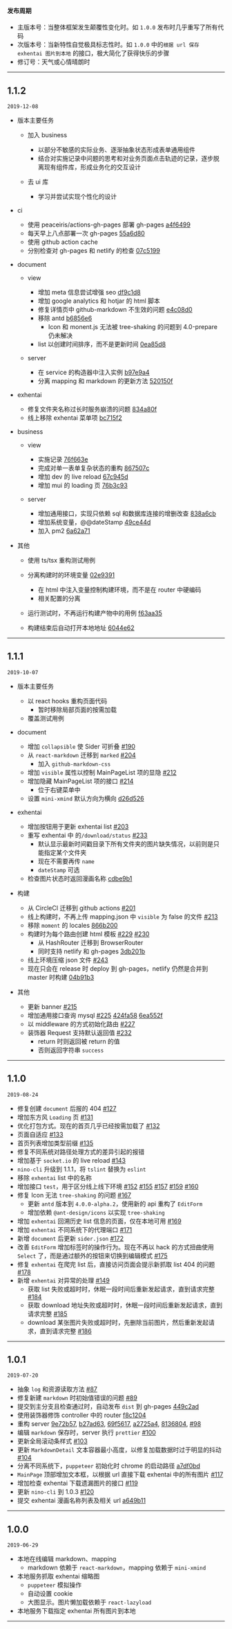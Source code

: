 #### 发布周期

- 主版本号：当整体框架发生颠覆性变化时。如 `1.0.0` 发布时几乎重写了所有代码
- 次版本号：当新特性自觉极具标志性时。如 `1.0.0` 中的`根据 url 保存 exhentai 图片到本地` 的接口，极大简化了获得快乐的步骤
- 修订号：天气或心情晴朗时

---

## 1.1.2

`2019-12-08`

- 版本主要任务

  - 加入 business

    - 以部分不敏感的实际业务、逐渐抽象状态形成表单通用组件
    - 结合对实施记录中问题的思考和对业务页面点击轨迹的记录，逐步脱离现有组件库，形成业务化的交互设计

  - 去 ui 库

    - 学习并尝试实现个性化的设计

- ci

  - 使用 peaceiris/actions-gh-pages 部署 gh-pages [a4f6499](http://github.com/orzyyyy/memo/commit/a4f6499)
  - 每天早上八点部署一次 gh-pages [55a6d80](http://github.com/orzyyyy/memo/commit/55a6d80)
  - 使用 github action cache
  - 分别检查对 gh-pages 和 netlify 的检查 [07c5199](http://github.com/orzyyyy/memo/commit/07c5199)

- document

  - view

    - 增加 meta 信息尝试增强 seo [df9c1d8](http://github.com/orzyyyy/memo/commit/df9c1d8)
    - 增加 google analytics 和 hotjar 的 html 脚本
    - 修复详情页中 github-markdown 不生效的问题 [e4c08d0](http://github.com/orzyyyy/memo/commit/e4c08d0e80637303a2b74368cd5bc6f2446a65a3)
    - 移除 antd [b6856e6](http://github.com/orzyyyy/memo/commit/b6856e6723d4f0b30036b33387c3f81873384a8c)
      - Icon 和 monent.js 无法被 tree-shaking 的问题到 4.0-prepare 仍未解决
    - list 以创建时间排序，而不是更新时间 [0ea85d8](http://github.com/orzyyyy/memo/commit/0ea85d8105e006ee698a77cfc288eefc54ac6dd3)

  - server

    - 在 service 的构造器中注入实例 [b97e9a4](http://github.com/orzyyyy/memo/commit/b97e9a43bb37429dde4eb538936cee004af7c12f)
    - 分离 mapping 和 markdown 的更新方法 [520150f](http://github.com/orzyyyy/memo/commit/520150f16ff9e663ef0ee20aba0d635190fa8c33)

- exhentai

  - 修复文件夹名称过长时服务崩溃的问题 [834a80f](http://github.com/orzyyyy/memo/commit/834a80f2272ccd83cf2e55f332c6b2f0b24b0b15)
  - 线上移除 exhentai 菜单项 [bc715f2](http://github.com/orzyyyy/memo/commit/bc715f22d6bda5c143ab4618b187313f6a2aa6e1)

- business

  - view

    - 实施记录 [76f663e](https://orzyyyy.github.io/memo/markdown/76f663e411865e7811cf56576abbd3e6)
    - 完成对单一表单复杂状态的重构 [867507c](https://orzyyyy.github.io/memo/markdown/867507c5d6c8e4a29ed2b5151a9f9d6a)
    - 增加 dev 的 live reload [67c945d](http://github.com/orzyyyy/memo/commit/67c945d1d0be92a406a092fb2367f56769a69311)
    - 增加 mui 的 loading 页 [76b3c93](http://github.com/orzyyyy/memo/commit/76b3c935dc62e0d4bb08fa1528ba6b25eba26bea)

  - server

    - 增加通用接口，实现只依赖 sql 和数据库连接的增删改查 [838a6cb](http://github.com/orzyyyy/memo/commit/838a6cb820f9507bba504ea538f15add6a311aba)
    - 增加系统变量，@@dateStamp [49ce44d](http://github.com/orzyyyy/memo/commit/49ce44dbcd5998537c61769970fe18a6892eeb93)
    - 加入 pm2 [6a62a71](http://github.com/orzyyyy/memo/commit/6a62a71e0a86b8f4df9c187c019bf3619f3fd550)

- 其他

  - 使用 ts/tsx 重构测试用例
  - 分离构建时的环境变量 [02e9391](http://github.com/orzyyyy/memo/commit/02e93916b71c648ce2d454ed7c70cb6b313de42d)

    - 在 html 中注入变量控制构建环境，而不是在 router 中硬编码
    - 相关配置的分离

  - 运行测试时，不再运行构建产物中的用例 [f63aa35](http://github.com/orzyyyy/memo/commit/f63aa350cd8cdabff56528d3a55406ac0fb2ca0e)
  - 构建结束后自动打开本地地址 [6044e62](http://github.com/orzyyyy/memo/commit/6044e620b3d96973d633120b840fec2dd9198fbc)

---

## 1.1.1

`2019-10-07`

- 版本主要任务

  - 以 react hooks 重构页面代码
    - 暂时移除局部页面的按需加载
  - 覆盖测试用例

- document

  - 增加 `collapsible` 使 Sider 可折叠 [#190](https://github.com/orzyyyy/memo/pull/190)
  - 从 `react-markdown` 迁移到 `marked` [#204](https://github.com/orzyyyy/memo/pull/204)
    - 加入 `github-markdown-css`
  - 增加 `visible` 属性以控制 MainPageList 项的显隐 [#212](https://github.com/orzyyyy/memo/pull/212)
  - 增加隐藏 MainPageList 项的接口 [#214](https://github.com/orzyyyy/memo/pull/214)
    - 位于右键菜单中
  - 设置 `mini-xmind` 默认方向为横向 [d26d526](https://github.com/orzyyyy/memo/commit/d26d5269cd15205960ac6b8c1993d06295dd9948)

- exhentai

  - 增加按钮用于更新 exhentai list [#203](https://github.com/orzyyyy/memo/pull/203)
  - 重写 exhentai 中 的`/download/status` [#233](https://github.com/orzyyyy/memo/pull/233)
    - 默认显示最新时间戳目录下所有文件夹的图片缺失情况，以前则是只能指定某个文件夹
    - 现在不需要再传 `name`
    - `dateStamp` 可选
  - 检查图片状态时返回漫画名称 [cdbe9b1](https://github.com/orzyyyy/memo/commit/cdbe9b18559f67f3a9bfa7c43816bfe78de8fb7c)

- 构建

  - 从 CircleCI 迁移到 github actions [#201](https://github.com/orzyyyy/memo/pull/201)
  - 线上构建时，不再上传 mapping.json 中 `visible` 为 false 的文件 [#213](https://github.com/orzyyyy/memo/pull/213)
  - 移除 `moment` 的 locales [866b200](https://github.com/orzyyyy/memo/commit/866b200c49f634816c99a92a388b1250db4991fa)
  - 构建时为每个路由创建 html 模板 [#229](https://github.com/orzyyyy/memo/pull/229) [#230](https://github.com/orzyyyy/memo/pull/230)
    - 从 HashRouter 迁移到 BrowserRouter
    - 同时支持 netlify 和 gh-pages [3db201b](https://github.com/orzyyyy/memo/commit/3db201b56cab1c5960200b987b55f3eb46a884d4)
  - 线上环境压缩 json 文件 [#243](https://github.com/orzyyyy/memo/pull/243)
  - 现在只会在 release 时 deploy 到 gh-pages，netlify 仍然是合并到 master 时构建 [04b91b3](https://github.com/orzyyyy/memo/commit/04b91b3b39c2f8dbfba0753623a617056fb34f83)

- 其他
  - 更新 banner [#215](https://github.com/orzyyyy/memo/pull/215)
  - 增加通用接口查询 mysql [#225](https://github.com/orzyyyy/memo/pull/225) [424fa58](https://github.com/orzyyyy/memo/commit/424fa5877307f23267dc9ab1022193089e685ec6) [6ea552f](https://github.com/orzyyyy/memo/commit/6ea552fe6f2615c461cca2f28ceee5231477efda)
  - 以 middleware 的方式初始化路由 [#227](https://github.com/orzyyyy/memo/pull/227)
  - 装饰器 Request 支持默认返回值 [#232](https://github.com/orzyyyy/memo/pull/232)
    - return 时则返回被 return 的值
    - 否则返回字符串 `success`

---

## 1.1.0

`2019-08-24`

- 修复创建 `document` 后报的 404 [#127](https://github.com/orzyyyy/memo/pull/127)
- 增加东方风 `Loading` 页 [#131](https://github.com/orzyyyy/memo/pull/131)
- 优化打包方式。现在的首页几乎已经按需加载了 [#132](https://github.com/orzyyyy/memo/pull/132)
- 页面自适应 [#133](https://github.com/orzyyyy/memo/pull/133)
- 首页列表增加类型前缀 [#135](https://github.com/orzyyyy/memo/pull/135)
- 修复不同系统对路径处理方式的差异引起的报错
- 增加基于 `socket.io` 的 live reload [#143](https://github.com/orzyyyy/memo/pull/143)
- `nino-cli` 升级到 1.1.1，将 `tslint` 替换为 `eslint`
- 移除 `exhentai` list 中的名称
- 增加接口 `test`，用于区分线上线下环境 [#152](https://github.com/orzyyyy/memo/pull/152) [#155](https://github.com/orzyyyy/memo/pull/155) [#157](https://github.com/orzyyyy/memo/pull/157) [#159](https://github.com/orzyyyy/memo/pull/159) [#160](https://github.com/orzyyyy/memo/pull/160)
- 修复 Icon 无法 `tree-shaking` 的问题 [#167](https://github.com/orzyyyy/memo/pull/167)
  - 更新 `antd` 版本到 `4.0.0-alpha.2`，使用新的 api 重构了 `EditForm`
  - 增加依赖 `@ant-design/icons` 以实现 `tree-shaking`
- 增加 `exhentai` 回溯历史 list 信息的页面，仅在本地可用 [#169](https://github.com/orzyyyy/memo/pull/169)
- 增加 `exhentai` 不同系统下的代理端口 [#171](https://github.com/orzyyyy/memo/pull/171)
- 新增 `document` 后更新 `sider.json` [#172](https://github.com/orzyyyy/memo/pull/172)
- 改善 `EditForm` 增加标签时的操作行为。现在不再以 hack 的方式扭曲使用 `Select` 了，而是通过额外的按钮来切换到编辑模式 [#175](https://github.com/orzyyyy/memo/pull/175)
- 修复 `exhentai` 在爬完 list 后，直接访问页面会提示新抓取 list 404 的问题 [#178](https://github.com/orzyyyy/memo/pull/178)
- 新增 `exhentai` 对异常的处理 [#149](https://github.com/orzyyyy/memo/issues/149)
  - 获取 list 失败或超时时，休眠一段时间后重新发起请求，直到请求完整 [#184](https://github.com/orzyyyy/memo/pull/184)
  - 获取 download 地址失败或超时时，休眠一段时间后重新发起请求，直到请求完整 [#185](https://github.com/orzyyyy/memo/pull/185)
  - download 某张图片失败或超时时，先删除当前图片，然后重新发起请求，直到请求完整 [#186](https://github.com/orzyyyy/memo/pull/186)

---

## 1.0.1

`2019-07-20`

- 抽象 `log` 和资源读取方法 [#87](https://github.com/orzyyyy/memo/pull/87)
- 修复新建 `markdown` 时初始值错误的问题 [#89](https://github.com/orzyyyy/memo/pull/89/files)
- 提交到主分支且检查通过时，自动发布 `dist` 到 gh-pages [449c2ad](https://github.com/orzyyyy/memo/commit/449c2ad1d5b96d470b5715c716968a52a92ef155)
- 使用装饰器修饰 controller 中的 router [f8c1204](https://github.com/orzyyyy/memo/commit/f8c1204ce0bf004f12055aba232ff61f0597ec28)
- 重构 server [9e72b57](https://github.com/orzyyyy/memo/commit/9e72b57ceaf1996d69d9067f9006fd4fa8f89292), [b27ad63](https://github.com/orzyyyy/memo/commit/b27ad63b7e9bfd65aa5d06292478d3002d6d43b3), [69f5617](https://github.com/orzyyyy/memo/commit/69f5617f99087994b9207f2360af5e846fd0b5b3), [a2725a4](https://github.com/orzyyyy/memo/commit/a2725a4ceeeda5be9b0adfad005d38d4ca24c121), [8136804](https://github.com/orzyyyy/memo/commit/81368046f43c598a705e1bd1811b1fc72d12d790), [#98](https://github.com/orzyyyy/memo/pull/98)
- 编辑 `markdown` 保存时，server 执行 `prettier` [#100](https://github.com/orzyyyy/memo/pull/100)
- 更新全局滚动条样式 [#103](https://github.com/orzyyyy/memo/pull/103)
- 更新 `MarkdownDetail` 文本容器最小高度，以修复加载数据时过于明显的抖动 [#104](https://github.com/orzyyyy/memo/pull/104)
- 分离不同系统下，`puppeteer` 初始化时 chrome 的启动路径 [a7df0bd](https://github.com/orzyyyy/memo/commit/a7df0bdcd00dd79442ab5a85e0ba9fb8e14760da)
- `MainPage` 顶部增加文本框，以根据 url 直接下载 exhentai 中的所有图片 [#117](https://github.com/orzyyyy/memo/pull/117)
- 增加检查 exhentai 下载遗漏图片的接口 [#119](https://github.com/orzyyyy/memo/pull/119)
- 更新 `nino-cli` 到 1.0.3 [#120](https://github.com/orzyyyy/memo/pull/120)
- 提交 exhentai 漫画名称列表及相关 url [a649b11](https://github.com/orzyyyy/memo/commit/a649b112c7f6275b5aab26707def28eec20e7d2b)

---

## 1.0.0

`2019-06-29`

- 本地在线编辑 markdown、mapping
  - markdown 依赖于 `react-markdown`，mapping 依赖于 `mini-xmind`
- 本地服务抓取 exhentai 缩略图
  - `puppeteer` 模拟操作
  - 自动设置 cookie
  - 大图显示。图片懒加载依赖于 `react-lazyload`
- 本地服务下载指定 exhentai 所有图片到本地

---
